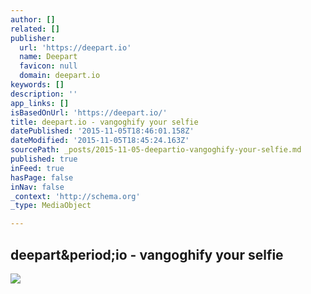 ```yaml
---
author: []
related: []
publisher:
  url: 'https://deepart.io'
  name: Deepart
  favicon: null
  domain: deepart.io
keywords: []
description: ''
app_links: []
isBasedOnUrl: 'https://deepart.io/'
title: deepart.io - vangoghify your selfie
datePublished: '2015-11-05T18:46:01.158Z'
dateModified: '2015-11-05T18:45:24.163Z'
sourcePath: _posts/2015-11-05-deepartio-vangoghify-your-selfie.md
published: true
inFeed: true
hasPage: false
inNav: false
_context: 'http://schema.org'
_type: MediaObject

---
```

<article style=""><h1>deepart&amp;period;io - vangoghify your selfie</h1><p></p><img src="https://deepart-io.s3.amazonaws.com/results/beVCLQ0-zAZY_450x450_2mRPEZPf.png" /></article>